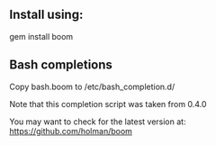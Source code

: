 ## Install using:
gem install boom

## Bash completions

Copy bash.boom to /etc/bash_completion.d/

Note that this completion script was taken from 0.4.0 

You may want to check for the latest version at:
https://github.com/holman/boom


